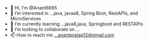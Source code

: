 - 👋 Hi, I’m @Anant6695
- 👀 I’m interested in ...java, javaa8, Spring Boot, RestAPIs, and MicroServices
- 🌱 I’m currently learning ...java8,java, Springboot and RESTAPIs 
- 💞️ I’m looking to collaborate on ...
- 📫 How to reach me ...anantpratap12@gmail.com

<!---
Anant6695/Anant6695 is a ✨ special ✨ repository because its `README.md` (this file) appears on your GitHub profile.
You can click the Preview link to take a look at your changes.
--->
